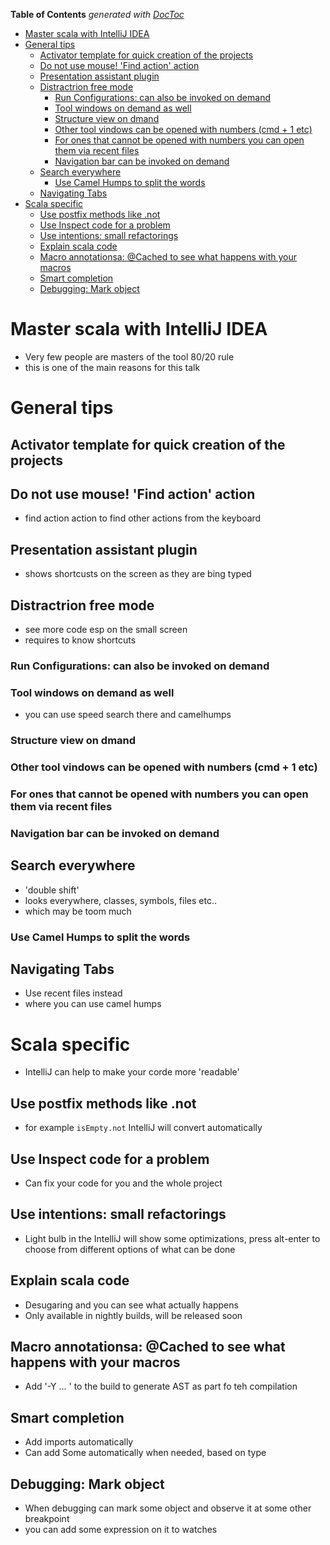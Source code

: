 <!-- START doctoc generated TOC please keep comment here to allow auto update -->
<!-- DON'T EDIT THIS SECTION, INSTEAD RE-RUN doctoc TO UPDATE -->
**Table of Contents**  *generated with [DocToc](https://github.com/thlorenz/doctoc)*

- [Master scala with IntelliJ IDEA](#master-scala-with-intellij-idea)
- [General tips](#general-tips)
  - [Activator template for quick creation of the projects](#activator-template-for-quick-creation-of-the-projects)
  - [Do not use mouse! 'Find action' action](#do-not-use-mouse-find-action-action)
  - [Presentation assistant plugin](#presentation-assistant-plugin)
  - [Distractrion free mode](#distractrion-free-mode)
    - [Run Configurations: can also be invoked on demand](#run-configurations-can-also-be-invoked-on-demand)
    - [Tool windows on demand as well](#tool-windows-on-demand-as-well)
    - [Structure view on dmand](#structure-view-on-dmand)
    - [Other tool vindows can be opened with numbers (cmd + 1 etc)](#other-tool-vindows-can-be-opened-with-numbers-cmd--1-etc)
    - [For ones that cannot be opened with numbers you can open them via recent files](#for-ones-that-cannot-be-opened-with-numbers-you-can-open-them-via-recent-files)
    - [Navigation bar can be invoked on demand](#navigation-bar-can-be-invoked-on-demand)
  - [Search everywhere](#search-everywhere)
    - [Use Camel Humps to split the words](#use-camel-humps-to-split-the-words)
  - [Navigating Tabs](#navigating-tabs)
- [Scala specific](#scala-specific)
  - [Use postfix methods like .not](#use-postfix-methods-like-not)
  - [Use Inspect code for a problem](#use-inspect-code-for-a-problem)
  - [Use intentions: small refactorings](#use-intentions-small-refactorings)
  - [Explain scala code](#explain-scala-code)
  - [Macro annotationsa: @Cached to see what happens with your macros](#macro-annotationsa-@cached-to-see-what-happens-with-your-macros)
  - [Smart completion](#smart-completion)
  - [Debugging:  Mark object](#debugging--mark-object)

<!-- END doctoc generated TOC please keep comment here to allow auto update -->

Master scala with IntelliJ IDEA
===============================

- Very few people are masters of the tool 80/20 rule
- this is one of the main reasons for this talk

# General tips

## Activator template for quick creation of the projects

## Do not use mouse! 'Find action' action

- find action action to find other actions from the keyboard

## Presentation assistant plugin

- shows shortcusts on the screen as they are bing typed

## Distractrion free mode

- see more code esp on the small screen
- requires to know shortcuts

### Run Configurations: can also be invoked on demand

### Tool windows on demand as well
- you can use speed search there and camelhumps

### Structure view on dmand

### Other tool vindows can be opened with numbers (cmd + 1 etc)

### For ones that cannot be opened with numbers you can open them via recent files

### Navigation bar can be invoked on demand

## Search everywhere

- 'double shift'
- looks everywhere, classes, symbols, files etc..
- which may be toom much

### Use Camel Humps to split the words

## Navigating Tabs

- Use recent files instead
- where you can use camel humps

# Scala specific

- IntelliJ can help to make your corde more 'readable'

## Use postfix methods like .not

- for example `isEmpty.not` IntelliJ will convert automatically

## Use Inspect code for a problem

- Can fix your code for you and the whole project

## Use intentions: small refactorings

- Light bulb in the IntelliJ will show some optimizations, press alt-enter to
  choose from different options of what can be done

## Explain scala code

- Desugaring and you can see what actually happens
- Only available in nightly builds, will be released soon

## Macro annotationsa: @Cached to see what happens with your macros

- Add '-Y ... ' to the build to generate AST as part fo teh compilation

## Smart completion

- Add imports automatically
- Can add Some automatically when needed, based on type

## Debugging:  Mark object

- When debugging can mark some object and observe it at some other breakpoint
- you can add some expression on it to watches

